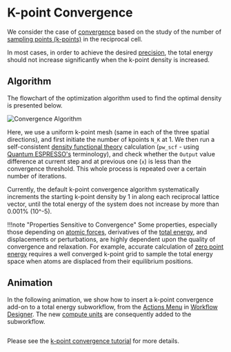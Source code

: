 # K-point Convergence 

We consider the case of [convergence](../../../workflows/addons/convergence-algorithms.md) based on the study of the number of [sampling points (k-points)](sampling.md) in the reciprocal cell.

In most cases, in order to achieve the desired [precision](../../../methods/precision.md), the total energy should not increase significantly when the k-point density is increased. 

## Algorithm

The flowchart of the optimization algorithm used to find the optimal density is presented below.

![Convergence Algorithm](../../../images/models/KpointConvergenceDiagram.png "Convergence Algorithm")

Here, we use a uniform k-point mesh (same in each of the three spatial directions), and first initiate the number of kpoints `N_K` at 1. We then run a self-consistent [density functional theory](../../../models-directory/dft/overview.md) calculation (`pw_scf` - using [Quantum ESPRESSO's](../../../software-directory/modeling/quantum-espresso/overview.md) terminology), and check whether the `Output` value difference at current step and at previous one (`x`) is less than the convergence threshold. This whole process is repeated over a certain number of iterations.

Currently, the default k-point convergence algorithm systematically increments the starting k-point density by 1 in along each reciprocal lattice vector, until the total energy of the system does not increase by more than 0.001% (10^-5).

!!!note "Properties Sensitive to Convergence"
    Some properties, especially those depending on [atomic forces](../../../properties-directory/structural/atomic-forces.md), derivatives of the [total energy](../../../properties-directory/scalar/total-energy.md), and displacements or perturbations, are highly dependent upon the quality of convergence and relaxation. For example, accurate calculation of [zero point energy](../../../properties-directory/scalar/zero-point-energy.md) requires a well converged k-point grid to sample the total energy space when atoms are displaced from their equilibrium positions.

## Animation

In the following animation, we show how to insert a k-point convergence add-on to a total energy subworkflow, from the [Actions Menu](../../../workflow-designer/subworkflow-editor/actions-menu.md) in [Workflow Designer](../../../workflow-designer/overview.md). The new [compute units](../../../workflows/components/units.md) are consequently added to the subworkflow.
  
<img data-gifffer="/images/models/AddKpointConvergence.gif" />

Please see the [k-point convergence tutorial](../../../tutorials/dft/kpt-convergence.md) for more details.
